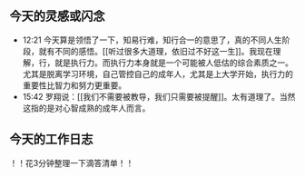 ## 今天的灵感或闪念

- 12:21 今天算是领悟了一下，知易行难，知行合一的意思了，真的不同人生阶段，就有不同的感悟。[[听过很多大道理，依旧过不好这一生]]。我现在理解，行，就是执行力。而执行力本身就是一个可能被人低估的综合素质之一。尤其是脱离学习环境，自己管控自己的成年人，尤其是上大学开始，执行力的重要性比智力和努力更重要。
- 15:42 罗翔说：[[我们不需要被教导，我们只需要被提醒]]。太有道理了。当然这指的是对心智成熟的成年人而言。

## 今天的工作日志

！！花3分钟整理一下滴答清单！！

